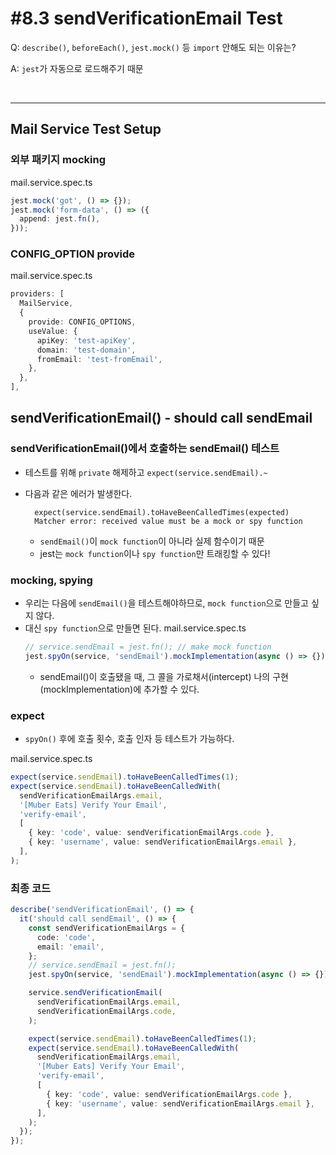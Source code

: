 # #8.3 sendVerificationEmail Test

Q: `describe()`, `beforeEach()`, `jest.mock()` 등 `import` 안해도 되는 이유는?

A: `jest`가 자동으로 로드해주기 때문

<br>

---

## Mail Service Test Setup

### 외부 패키지 mocking

mail.service.spec.ts

```ts
jest.mock('got', () => {});
jest.mock('form-data', () => ({
  append: jest.fn(),
}));
```

### CONFIG_OPTION provide

mail.service.spec.ts

```ts
providers: [
  MailService,
  {
    provide: CONFIG_OPTIONS,
    useValue: {
      apiKey: 'test-apiKey',
      domain: 'test-domain',
      fromEmail: 'test-fromEmail',
    },
  },
],
```

## sendVerificationEmail() - should call sendEmail

### sendVerificationEmail()에서 호출하는 sendEmail() 테스트

- 테스트를 위해 `private` 해제하고 `expect(service.sendEmail).~`
- 다음과 같은 에러가 발생한다.

  ```
    expect(service.sendEmail).toHaveBeenCalledTimes(expected)
    Matcher error: received value must be a mock or spy function
  ```

  - `sendEmail()`이 `mock function`이 아니라 실제 함수이기 때문
  - jest는 `mock function`이나 `spy function`만 트래킹할 수 있다!

### mocking, spying

- 우리는 다음에 `sendEmail()`을 테스트해야하므로, `mock function`으로 만들고 싶지 않다.
- 대신 `spy function`으로 만들면 된다.
  mail.service.spec.ts
  ```ts
  // service.sendEmail = jest.fn(); // make mock function
  jest.spyOn(service, 'sendEmail').mockImplementation(async () => {}); // make spy
  ```
  - sendEmail()이 호출됐을 때, 그 콜을 가로채서(intercept) 나의 구현(mockImplementation)에 추가할 수 있다.

### expect

- `spyOn()` 후에 호출 횟수, 호출 인자 등 테스트가 가능하다.

mail.service.spec.ts

```ts
expect(service.sendEmail).toHaveBeenCalledTimes(1);
expect(service.sendEmail).toHaveBeenCalledWith(
  sendVerificationEmailArgs.email,
  '[Muber Eats] Verify Your Email',
  'verify-email',
  [
    { key: 'code', value: sendVerificationEmailArgs.code },
    { key: 'username', value: sendVerificationEmailArgs.email },
  ],
);
```

### 최종 코드

```ts
describe('sendVerificationEmail', () => {
  it('should call sendEmail', () => {
    const sendVerificationEmailArgs = {
      code: 'code',
      email: 'email',
    };
    // service.sendEmail = jest.fn();
    jest.spyOn(service, 'sendEmail').mockImplementation(async () => {});

    service.sendVerificationEmail(
      sendVerificationEmailArgs.email,
      sendVerificationEmailArgs.code,
    );

    expect(service.sendEmail).toHaveBeenCalledTimes(1);
    expect(service.sendEmail).toHaveBeenCalledWith(
      sendVerificationEmailArgs.email,
      '[Muber Eats] Verify Your Email',
      'verify-email',
      [
        { key: 'code', value: sendVerificationEmailArgs.code },
        { key: 'username', value: sendVerificationEmailArgs.email },
      ],
    );
  });
});
```
